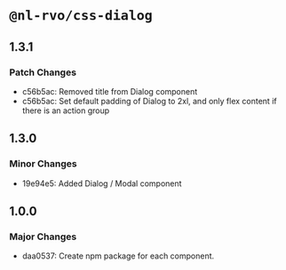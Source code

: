 # `@nl-rvo/css-dialog`

## 1.3.1

### Patch Changes

- c56b5ac: Removed title from Dialog component
- c56b5ac: Set default padding of Dialog to 2xl, and only flex content if there is an action group

## 1.3.0

### Minor Changes

- 19e94e5: Added Dialog / Modal component

## 1.0.0

### Major Changes

- daa0537: Create npm package for each component.
